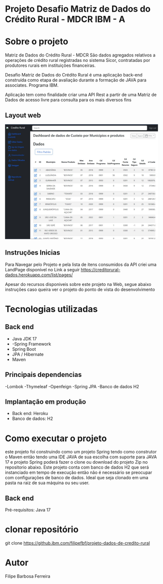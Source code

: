 # Projeto Desafio Matriz de Dados do Crédito Rural - MDCR IBM - A
# Sobre o projeto

Matriz de Dados do Crédito Rural - MDCR
São dados agregados relativos a operações de crédito rural registradas no sistema Sicor, contratadas por produtores rurais em instituições financeiras.

Desafio Matriz de Dados do Crédito Rural é uma aplicação back-end 
construída como etapa de avaliação durante a formação de JAVA para associates. Programa IBM.

Aplicação tem como finalidade criar uma API Rest a partir de uma 
Matriz de Dados de acesso livre para consulta para os mais diversos fins

## Layout web
![](/src/main/resources/static/images/landPage.jpg)

## Instruções Inicias
Para Navegar pelo Projeto e pela lista de itens consumidos da API criei 
uma LandPage disponível no Link a seguir
https://creditorural-dados.herokuapp.com/list/pages/

Apesar do recursos disponiveis sobre este projeto na Web, 
segue abaixo instruções caso queira ver o projeto do ponto de vista do desenvolvimento

# Tecnologias utilizadas


## Back end
- Java JDK 17
- -Spring Framework
- Spring Boot
- JPA / Hibernate
- Maven

## Principais dependencias
-Lombok
-Thymeleaf
-Openfeign
-Spring JPA
-Banco de dados H2

## Implantação em produção
- Back end: Heroku
- Banco de dados: H2

# Como executar o projeto
este projeto foi construindo como um projeto Spring tendo como construtor o Maven
então tendo uma IDE JAVA de sua escolha com suporte para JAVA 17 e projeto Spring poderá 
fazer o clone ou download do projeto Zip no repositorio abaixo.
Este projeto conta com banco de dados H2 que será instanciado em tempo de execução
então não é necessário se preocupar com configurações de banco de dados.
Ideal que seja clonado em uma pasta na raiz de sua máquina ou seu user.

## Back end
Pré-requisitos: Java 17

# clonar repositório
git clone https://github.ibm.com/filipefbf/projeto-dados-de-credito-rural

# Autor
Filipe Barbosa Ferreira
